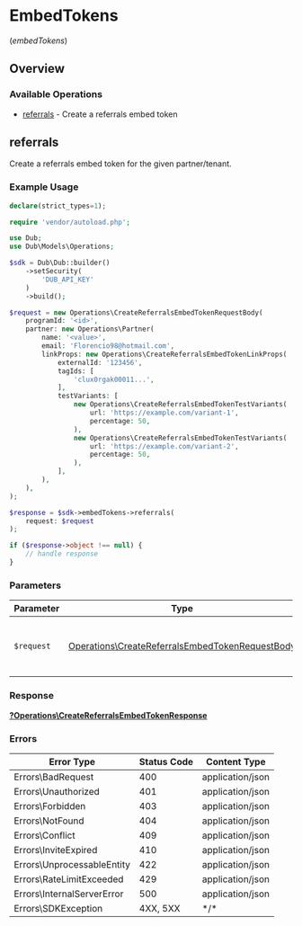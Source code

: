 # EmbedTokens
(*embedTokens*)

## Overview

### Available Operations

* [referrals](#referrals) - Create a referrals embed token

## referrals

Create a referrals embed token for the given partner/tenant.

### Example Usage

```php
declare(strict_types=1);

require 'vendor/autoload.php';

use Dub;
use Dub\Models\Operations;

$sdk = Dub\Dub::builder()
    ->setSecurity(
        'DUB_API_KEY'
    )
    ->build();

$request = new Operations\CreateReferralsEmbedTokenRequestBody(
    programId: '<id>',
    partner: new Operations\Partner(
        name: '<value>',
        email: 'Florencio98@hotmail.com',
        linkProps: new Operations\CreateReferralsEmbedTokenLinkProps(
            externalId: '123456',
            tagIds: [
                'clux0rgak00011...',
            ],
            testVariants: [
                new Operations\CreateReferralsEmbedTokenTestVariants(
                    url: 'https://example.com/variant-1',
                    percentage: 50,
                ),
                new Operations\CreateReferralsEmbedTokenTestVariants(
                    url: 'https://example.com/variant-2',
                    percentage: 50,
                ),
            ],
        ),
    ),
);

$response = $sdk->embedTokens->referrals(
    request: $request
);

if ($response->object !== null) {
    // handle response
}
```

### Parameters

| Parameter                                                                                                          | Type                                                                                                               | Required                                                                                                           | Description                                                                                                        |
| ------------------------------------------------------------------------------------------------------------------ | ------------------------------------------------------------------------------------------------------------------ | ------------------------------------------------------------------------------------------------------------------ | ------------------------------------------------------------------------------------------------------------------ |
| `$request`                                                                                                         | [Operations\CreateReferralsEmbedTokenRequestBody](../../Models/Operations/CreateReferralsEmbedTokenRequestBody.md) | :heavy_check_mark:                                                                                                 | The request object to use for the request.                                                                         |

### Response

**[?Operations\CreateReferralsEmbedTokenResponse](../../Models/Operations/CreateReferralsEmbedTokenResponse.md)**

### Errors

| Error Type                 | Status Code                | Content Type               |
| -------------------------- | -------------------------- | -------------------------- |
| Errors\BadRequest          | 400                        | application/json           |
| Errors\Unauthorized        | 401                        | application/json           |
| Errors\Forbidden           | 403                        | application/json           |
| Errors\NotFound            | 404                        | application/json           |
| Errors\Conflict            | 409                        | application/json           |
| Errors\InviteExpired       | 410                        | application/json           |
| Errors\UnprocessableEntity | 422                        | application/json           |
| Errors\RateLimitExceeded   | 429                        | application/json           |
| Errors\InternalServerError | 500                        | application/json           |
| Errors\SDKException        | 4XX, 5XX                   | \*/\*                      |